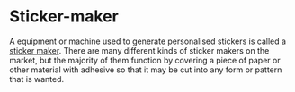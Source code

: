 # Sticker-maker
A equipment or machine used to generate personalised stickers is called a <a href="https://munbyn.com/products/portable-bluetooth-label-maker">sticker maker</a>. There are many different kinds of sticker makers on the market, but the majority of them function by covering a piece of paper or other material with adhesive so that it may be cut into any form or pattern that is wanted.  

